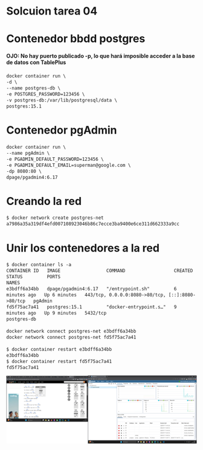 # Solcuion tarea 04

# Contenedor bbdd postgres
####  OJO: No hay puerto publicado -p, lo que hará imposible acceder a la base de datos con TablePlus
```shell
docker container run \
-d \
--name postgres-db \
-e POSTGRES_PASSWORD=123456 \
-v postgres-db:/var/lib/postgresql/data \
postgres:15.1
```

# Contenedor pgAdmin
```shelldock
docker container run \
--name pgAdmin \
-e PGADMIN_DEFAULT_PASSWORD=123456 \
-e PGADMIN_DEFAULT_EMAIL=superman@google.com \
-dp 8080:80 \
dpage/pgadmin4:6.17
```
# Creando la red

```shell
$ docker network create postgres-net
a7986a35a319df4efd007108923046b86c7ecce3ba9400e6ce311d662333a9cc
```

# Unir los contenedores a la red

```shell
$ docker container ls -a
CONTAINER ID   IMAGE                 COMMAND                  CREATED         STATUS         PORTS                                              NAMES
e3bdff6a34bb   dpage/pgadmin4:6.17   "/entrypoint.sh"         6 minutes ago   Up 6 minutes   443/tcp, 0.0.0.0:8080->80/tcp, [::]:8080->80/tcp   pgAdmin
fd5f75ac7a41   postgres:15.1         "docker-entrypoint.s…"   9 minutes ago   Up 9 minutes   5432/tcp                                           postgres-db

docker network connect postgres-net e3bdff6a34bb
docker network connect postgres-net fd5f75ac7a41

$ docker container restart e3bdff6a34bb
e3bdff6a34bb
$ docker container restart fd5f75ac7a41
fd5f75ac7a41
```

![pgAdmin Home](imgs/pgAmin-home.png)